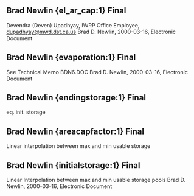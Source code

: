 ## Brad Newlin {el_ar_cap:1} Final
Devendra (Deven) Upadhyay, IWRP Office Employee, dupadhyay@mwd.dst.ca.us
Brad D. Newlin, 2000-03-16, Electronic Document

## Brad Newlin {evaporation:1} Final
See Technical Memo BDN6.DOC
Brad D. Newlin, 2000-03-16, Electronic Document

## Brad Newlin {endingstorage:1} Final
eq. init. storage

## Brad Newlin {areacapfactor:1} Final
Linear interpolation between max and min usable storage

## Brad Newlin {initialstorage:1} Final
Linear Interpolation between max and min usable storage pools
Brad D. Newlin, 2000-03-16, Electronic Document
